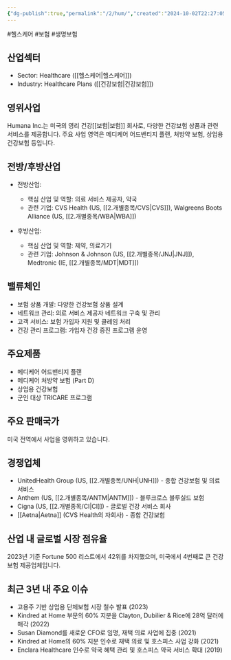 ```yaml
---
{"dg-publish":true,"permalink":"/2/hum/","created":"2024-10-02T22:27:05.457+09:00","updated":"2025-06-03T20:05:59.481+09:00"}
---
```


#헬스케어 #보험 #생명보험 

## 산업섹터

- Sector: Healthcare ([[헬스케어\|헬스케어]])
- Industry: Healthcare Plans ([[건강보험\|건강보험]])

## 영위사업

Humana Inc.는 미국의 영리 건강[[보험\|보험]] 회사로, 다양한 건강보험 상품과 관련 서비스를 제공합니다. 주요 사업 영역은 메디케어 어드밴티지 플랜, 처방약 보험, 상업용 건강보험 등입니다.

## 전방/후방산업

- 전방산업:
    
    - 핵심 산업 및 역할: 의료 서비스 제공자, 약국
    - 관련 기업: CVS Health (US, [[2.개별종목/CVS\|CVS]]), Walgreens Boots Alliance (US, [[2.개별종목/WBA\|WBA]])
    
- 후방산업:
    
    - 핵심 산업 및 역할: 제약, 의료기기
    - 관련 기업: Johnson & Johnson (US, [[2.개별종목/JNJ\|JNJ]]), Medtronic (IE, [[2.개별종목/MDT\|MDT]])
    

## 밸류체인

- 보험 상품 개발: 다양한 건강보험 상품 설계
- 네트워크 관리: 의료 서비스 제공자 네트워크 구축 및 관리
- 고객 서비스: 보험 가입자 지원 및 클레임 처리
- 건강 관리 프로그램: 가입자 건강 증진 프로그램 운영

## 주요제품

- 메디케어 어드밴티지 플랜
- 메디케어 처방약 보험 (Part D)
- 상업용 건강보험
- 군인 대상 TRICARE 프로그램

## 주요 판매국가

미국 전역에서 사업을 영위하고 있습니다.

## 경쟁업체

- UnitedHealth Group (US, [[2.개별종목/UNH\|UNH]]) - 종합 건강보험 및 의료 서비스
- Anthem (US, [[2.개별종목/ANTM\|ANTM]]) - 블루크로스 블루실드 보험
- Cigna (US, [[2.개별종목/CI\|CI]]) - 글로벌 건강 서비스 회사
- [[Aetna\|Aetna]] (CVS Health의 자회사) - 종합 건강보험

## 산업 내 글로벌 시장 점유율

2023년 기준 Fortune 500 리스트에서 42위를 차지했으며, 미국에서 4번째로 큰 건강보험 제공업체입니다.

## 최근 3년 내 주요 이슈

- 고용주 기반 상업용 단체보험 시장 철수 발표 (2023)
- Kindred at Home 부문의 60% 지분을 Clayton, Dubilier & Rice에 28억 달러에 매각 (2022)
- Susan Diamond를 새로운 CFO로 임명, 재택 의료 사업에 집중 (2021)
- Kindred at Home의 60% 지분 인수로 재택 의료 및 호스피스 사업 강화 (2021)
- Enclara Healthcare 인수로 약국 혜택 관리 및 호스피스 약국 서비스 확대 (2019)